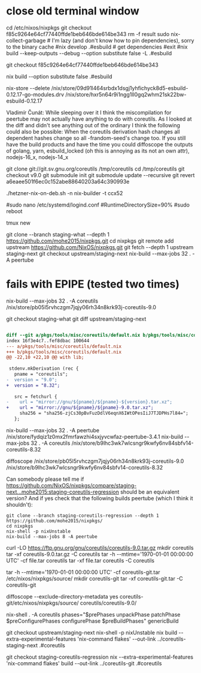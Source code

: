 ﻿# close old terminal window
cd /etc/nixos/nixpkgs
git checkout f85c9264e64cf77440ffde1beb646bde614be343
rm -f result
sudo nix-collect-garbage # I'm lazy (and don't know how to pin dependencies), sorry to the binary cache
#nix develop .#esbuild # get dependencies
#exit
#nix build --keep-outputs --debug --option substitute false -L .#esbuild


git checkout f85c9264e64cf77440ffde1beb646bde614be343

nix build --option substitute false .#esbuild

nix-store --delete /nix/store/09d91l464srbdx1dsgj1yhfichyck8d5-esbuild-0.12.17-go-modules.drv /nix/store/hxr5n64r9i1ngg1ll0gq2whm21sk22bw-esbuild-0.12.17



Vladimír Čunát: While sleeping over it I think the miscompilation for peertube may not actually have anything to do with coreutils. As I looked at the diff and didn't see anything out of the ordinary I think the following could also be possible: When the coreutils derivation hash changes all dependent hashes change so all -frandom-seed's change too. If you still have the build products and have the time you could diffoscope the outputs of golang, yarn, esbuild_locked (oh this is annoying as its not an own attr), nodejs-16_x, nodejs-14_x

git clone git://git.sv.gnu.org/coreutils /tmp/coreutils
cd /tmp/coreutils
git checkout v9.0
git submodule init
git submodule update --recursive
git revert a6eaee501f6ec0c152abe88640203a64c390993e









./hetzner-nix-on-deb.sh -n nix-builder -t ccx52

#sudo nano /etc/systemd/logind.conf
#RuntimeDirectorySize=90%
#sudo reboot

tmux new

git clone --branch staging-what --depth 1 https://github.com/mohe2015/nixpkgs.git
cd nixpkgs
git remote add upstream https://github.com/NixOS/nixpkgs.git
git fetch --depth 1 upstream staging-next
git checkout upstream/staging-next
nix-build --max-jobs 32 . -A peertube
# fails with EPIPE (tested two times)
nix-build --max-jobs 32 . -A coreutils
/nix/store/pb05l5rvhczgm7jqjy06rh34n8krk93j-coreutils-9.0


git checkout staging-what
git diff upstream/staging-next
```diff

diff --git a/pkgs/tools/misc/coreutils/default.nix b/pkgs/tools/misc/coreutils/default.nix
index 16f3e4c7..fef8dbac 100644
--- a/pkgs/tools/misc/coreutils/default.nix
+++ b/pkgs/tools/misc/coreutils/default.nix
@@ -22,10 +22,10 @@ with lib;
 
 stdenv.mkDerivation (rec {
   pname = "coreutils";
-  version = "9.0";
+  version = "8.32";
 
   src = fetchurl {
-    url = "mirror://gnu/${pname}/${pname}-${version}.tar.xz";
+    url = "mirror://gnu/${pname}/${pname}-9.0.tar.xz";
     sha256 = "sha256-zjCs30pBvFuzDdlV6eqnX6IWtOPesIiJ7TJDPHs7l84=";
   };

```
nix-build --max-jobs 32 . -A peertube
/nix/store/fydqiz1z0mx2fmrfawzhi4sxjyvcwfaz-peertube-3.4.1
nix-build --max-jobs 32 . -A coreutils
/nix/store/b9lhc3wk7wlcsngr9kwfy6nv84sbfv14-coreutils-8.32


diffoscope /nix/store/pb05l5rvhczgm7jqjy06rh34n8krk93j-coreutils-9.0 /nix/store/b9lhc3wk7wlcsngr9kwfy6nv84sbfv14-coreutils-8.32






















































Can somebody please tell me if https://github.com/NixOS/nixpkgs/compare/staging-next...mohe2015:staging-coreutils-regression should be an equivalent version?
And if yes check that the following builds peertube (which I think it shouldn't):
```
git clone --branch staging-coreutils-regression --depth 1 https://github.com/mohe2015/nixpkgs/
cd nixpkgs
nix-shell -p nixUnstable
nix-build --max-jobs 8 -A peertube
```

curl -LO https://ftp.gnu.org/gnu/coreutils/coreutils-9.0.tar.gz
mkdir coreutils
tar -xf coreutils-9.0.tar.gz -C coreutils
tar -h --mtime='1970-01-01 00:00:00 UTC' -cf file.tar coreutils
tar -xf file.tar coreutils -C coreutils

tar -h --mtime='1970-01-01 00:00:00 UTC' -cf coreutils-git.tar /etc/nixos/nixpkgs/source/
mkdir coreutils-git
tar -xf coreutils-git.tar -C coreutils-git


diffoscope --exclude-directory-metadata yes coreutils-git/etc/nixos/nixpkgs/source/ coreutils/coreutils-9.0/


nix-shell . -A coreutils
phases="$prePhases unpackPhase patchPhase $preConfigurePhases configurePhase $preBuildPhases" genericBuild
















git checkout upstream/staging-next
nix-shell -p nixUnstable
nix build --extra-experimental-features 'nix-command flakes' --out-link ../coreutils-staging-next .#coreutils

git checkout staging-coreutils-regression
nix --extra-experimental-features 'nix-command flakes' build --out-link ../coreutils-git .#coreutils




